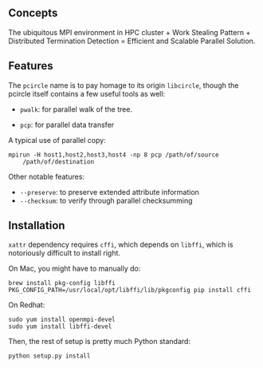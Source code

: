 ## Concepts


The ubiquitous MPI environment in HPC cluster + Work Stealing Pattern +
Distributed Termination Detection = Efficient and Scalable Parallel Solution.

## Features

The `pcircle` name is to pay homage to its origin `libcircle`, though the
pcircle itself contains a few useful tools as well:

- `pwalk`: for parallel walk of the tree.

- `pcp`: for parallel data transfer


A typical use of parallel copy:

    mpirun -H host1,host2,host3,host4 -np 8 pcp /path/of/source
        /path/of/destination

Other notable features:

- `--preserve`: to preserve extended attribute information
- `--checksum`: to verify through parallel checksumming


## Installation

`xattr` dependency requires `cffi`, which depends on `libffi`, which is
notoriously difficult to install right.

On Mac, you might have to manually do:

    brew install pkg-config libffi
    PKG_CONFIG_PATH=/usr/local/opt/libffi/lib/pkgconfig pip install cffi

On Redhat:

    sudo yum install openmpi-devel
    sudo yum install libffi-devel
  
Then, the rest of setup is pretty much Python standard:

    python setup.py install

